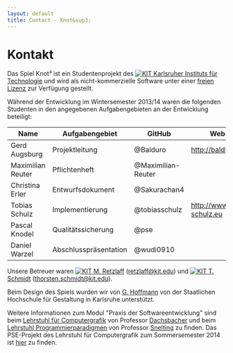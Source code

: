 ```yaml
---
layout: default
title: Contact - Knot&sup3;
---
```


# Kontakt

Das Spiel Knot&sup3; ist ein Studentenprojekt des [![KIT]({{site.baseurl}}img/kit.ico "KIT") Karlsruher Instituts für Technologie](http://www.informatik.kit.edu/)
und wird als nicht-kommerzielle Software unter einer [freien Lizenz](license.html) zur Verfügung gestellt.

Während der Entwicklung im Wintersemester 2013/14 waren die folgenden Studenten in den angegebenen Aufgabengebieten an der Entwicklung beteiligt:

| Name              | Aufgabengebiet             | GitHub              | Website                        |
| ----------------- | -------------------------- | ------------------- | ------------------------------ |
| Gerd Augsburg     | Projektleitung             | @Balduro            | <http://balduro.de.gg>         |
| Maximilian Reuter | Pflichtenheft              | @Maximilian-Reuter  |                                |
| Christina Erler   | Entwurfsdokument           | @Sakurachan4        |                                |
| Tobias Schulz     | Implementierung            | @tobiasschulz       | <http://www.tobias-schulz.eu>  |
| Pascal Knodel     | Qualitätssicherung         | @pse                |                                |
| Daniel Warzel     | Abschlusspräsentation      | @wudi0910           |                                |

Unsere Betreuer waren [![KIT]({{site.baseurl}}img/kit.ico "KIT") M. Retzlaff](https://cg.ivd.kit.edu/retzlaff/) (<retzlaff@kit.edu>) und [![KIT]({{site.baseurl}}img/kit.ico "KIT") T. Schmidt](https://cg.ivd.kit.edu/schmidt/index.php) (<thorsten.schmidt@kit.edu>).

Beim Design des Spiels wurden wir von [G. Hoffmann](http://postdigital.hfg-karlsruhe.de/users/greta-luise-hoffmann) von der Staatlichen Hochschule für Gestaltung in Karlsruhe unterstützt.

  Weitere Informationen zum Modul "Praxis der Softwareentwicklung" sind beim [Lehrstuhl für Computergrafik](http://cg.ivd.kit.edu/lehre/ws2013/pse/index.php)
von Professor [Dachsbacher](http://cg.ivd.kit.edu/dachsbacher/index.php) und beim [Lehrstuhl Programmierparadigmen](http://pp.info.uni-karlsruhe.de/lehre/WS201314/pse/)
von Professor [Snelting](http://pp.info.uni-karlsruhe.de/personhp/gregor_snelting.php) zu finden.
Das PSE-Projekt des Lehrstuhl für Computergrafik zum Sommersemester 2014 ist [hier](http://cg.ivd.kit.edu/lehre/ss2014/pse/index.php) zu finden.
